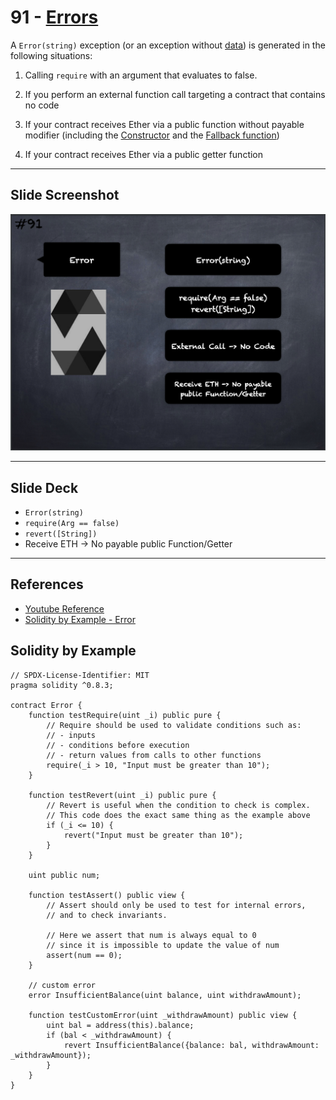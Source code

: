 # 91 - [Errors](Errors.md)
A `Error(string)` exception (or an exception without [data](../1.%20Ethereum101/Data.md)) is generated in the following situations:

1. Calling `require` with an argument that evaluates to false.
    
2. If you perform an external function call targeting a contract that contains no code
    
3. If your contract receives Ether via a public function without payable modifier (including the [Constructor](Constructor.md) and the [Fallback function](Fallback%20Function.md))
    
4. If your contract receives Ether via a public getter function

___
## Slide Screenshot
![091.png](../../images/solidity101/091.png)
___
## Slide Deck
- `Error(string)`
- `require(Arg == false)`
- `revert([String])`
- Receive ETH -> No payable public Function/Getter
___
## References
- [Youtube Reference](https://youtu.be/_oN7XuyhoZA?t=924)
- [Solidity by Example - Error](https://solidity-by-example.org/error/)
## Solidity by Example
```
// SPDX-License-Identifier: MIT
pragma solidity ^0.8.3;

contract Error {
    function testRequire(uint _i) public pure {
        // Require should be used to validate conditions such as:
        // - inputs
        // - conditions before execution
        // - return values from calls to other functions
        require(_i > 10, "Input must be greater than 10");
    }

    function testRevert(uint _i) public pure {
        // Revert is useful when the condition to check is complex.
        // This code does the exact same thing as the example above
        if (_i <= 10) {
            revert("Input must be greater than 10");
        }
    }

    uint public num;

    function testAssert() public view {
        // Assert should only be used to test for internal errors,
        // and to check invariants.

        // Here we assert that num is always equal to 0
        // since it is impossible to update the value of num
        assert(num == 0);
    }

    // custom error
    error InsufficientBalance(uint balance, uint withdrawAmount);

    function testCustomError(uint _withdrawAmount) public view {
        uint bal = address(this).balance;
        if (bal < _withdrawAmount) {
            revert InsufficientBalance({balance: bal, withdrawAmount: _withdrawAmount});
        }
    }
}
```

